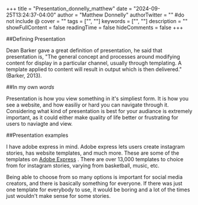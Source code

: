 +++
title = "Presentation_donnelly_matthew"
date = "2024-09-25T13:24:37-04:00"
author = "Matthew Donnelly"
authorTwitter = "" #do not include @
cover = ""
tags = ["", ""]
keywords = ["", ""]
description = ""
showFullContent = false
readingTime = false
hideComments = false
+++

##Defining Presentation 

Dean Barker gave a great definition of presentation, he said that presentation is, "The general concept and processes around modifying content for display in a particular channel, usually through templating. A template applied to content will result in output which is then delivered." (Barker, 2013). 

##In my own *words* 

Presentation is how you view something in it's simpliest form. It is how you see a website, and how easiliy or hard you can navigate through it. Considering what kind of presentation is best for your audiance is extremely important, as it could either make quality of life better or frustrating for users to naviagte and view. 

##Presentation examples

I have adobe express in mind. Adobe express lets users create instagram stories, has website templates, and much more. These are some of the templates on [Adobe Express](https://new.express.adobe.com/new?width=1080&height=1920&unit=px&taskID=instagram-story&pixelsPerInch=96&aspectRatioLock=true&pageCount=1&category=templates&assetCollection=urn%3Aaaid%3Asc%3AVA6C2%3A4a4fcb01-4152-46ef-9b85-4adf3024d1fd) . There are over 13,000 templates to choice from for instagram stories, varying from basketball, music, etc. 

Being able to choose from so many options is important for social media creators, and there is basically something for everyone. If there was just one template for everybody to use, it would be boring and a lot of the times just wouldn't make sense for some stories. 
